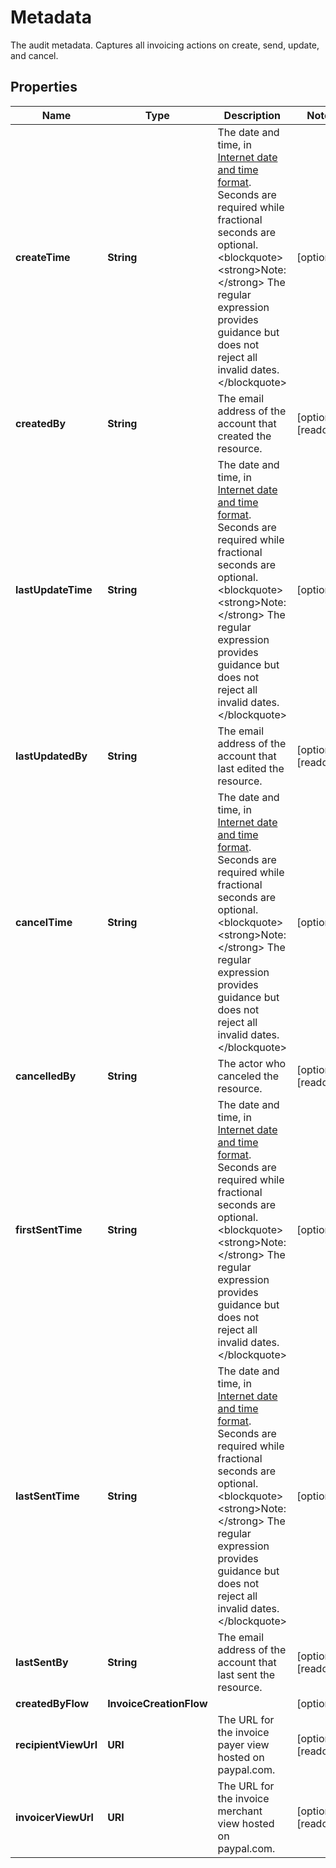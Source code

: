 

# Metadata

The audit metadata. Captures all invoicing actions on create, send, update, and cancel.

## Properties

| Name | Type | Description | Notes |
|------------ | ------------- | ------------- | -------------|
|**createTime** | **String** | The date and time, in [Internet date and time format](https://tools.ietf.org/html/rfc3339#section-5.6). Seconds are required while fractional seconds are optional.&lt;blockquote&gt;&lt;strong&gt;Note:&lt;/strong&gt; The regular expression provides guidance but does not reject all invalid dates.&lt;/blockquote&gt; |  [optional] |
|**createdBy** | **String** | The email address of the account that created the resource. |  [optional] [readonly] |
|**lastUpdateTime** | **String** | The date and time, in [Internet date and time format](https://tools.ietf.org/html/rfc3339#section-5.6). Seconds are required while fractional seconds are optional.&lt;blockquote&gt;&lt;strong&gt;Note:&lt;/strong&gt; The regular expression provides guidance but does not reject all invalid dates.&lt;/blockquote&gt; |  [optional] |
|**lastUpdatedBy** | **String** | The email address of the account that last edited the resource. |  [optional] [readonly] |
|**cancelTime** | **String** | The date and time, in [Internet date and time format](https://tools.ietf.org/html/rfc3339#section-5.6). Seconds are required while fractional seconds are optional.&lt;blockquote&gt;&lt;strong&gt;Note:&lt;/strong&gt; The regular expression provides guidance but does not reject all invalid dates.&lt;/blockquote&gt; |  [optional] |
|**cancelledBy** | **String** | The actor who canceled the resource. |  [optional] [readonly] |
|**firstSentTime** | **String** | The date and time, in [Internet date and time format](https://tools.ietf.org/html/rfc3339#section-5.6). Seconds are required while fractional seconds are optional.&lt;blockquote&gt;&lt;strong&gt;Note:&lt;/strong&gt; The regular expression provides guidance but does not reject all invalid dates.&lt;/blockquote&gt; |  [optional] |
|**lastSentTime** | **String** | The date and time, in [Internet date and time format](https://tools.ietf.org/html/rfc3339#section-5.6). Seconds are required while fractional seconds are optional.&lt;blockquote&gt;&lt;strong&gt;Note:&lt;/strong&gt; The regular expression provides guidance but does not reject all invalid dates.&lt;/blockquote&gt; |  [optional] |
|**lastSentBy** | **String** | The email address of the account that last sent the resource. |  [optional] [readonly] |
|**createdByFlow** | **InvoiceCreationFlow** |  |  [optional] |
|**recipientViewUrl** | **URI** | The URL for the invoice payer view hosted on paypal.com. |  [optional] [readonly] |
|**invoicerViewUrl** | **URI** | The URL for the invoice merchant view hosted on paypal.com. |  [optional] [readonly] |



